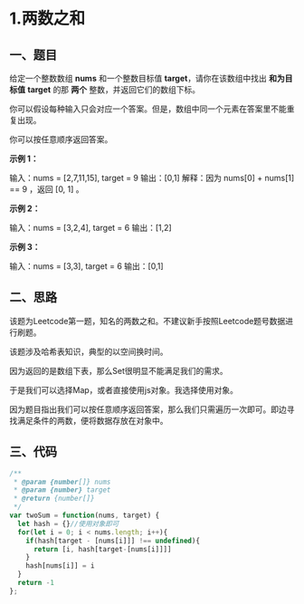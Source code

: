 # 1.两数之和

## 一、题目

给定一个整数数组 **nums** 和一个整数目标值 **target**，请你在该数组中找出 **和为目标值** **target**  的那 **两个** 整数，并返回它们的数组下标。

你可以假设每种输入只会对应一个答案。但是，数组中同一个元素在答案里不能重复出现。

你可以按任意顺序返回答案。

**示例 1：**

输入：nums = [2,7,11,15], target = 9
输出：[0,1]
解释：因为 nums[0] + nums[1] == 9 ，返回 [0, 1] 。

**示例 2：**

输入：nums = [3,2,4], target = 6
输出：[1,2]

**示例 3：**

输入：nums = [3,3], target = 6
输出：[0,1]



## 二、思路

该题为Leetcode第一题，知名的两数之和。不建议新手按照Leetcode题号数据进行刷题。

该题涉及哈希表知识，典型的以空间换时间。

因为返回的是数组下表，那么Set很明显不能满足我们的需求。

于是我们可以选择Map，或者直接使用js对象。我选择使用对象。

因为题目指出我们可以按任意顺序返回答案，那么我们只需遍历一次即可。即边寻找满足条件的两数，便将数据存放在对象中。



## 三、代码

```javascript
/**
 * @param {number[]} nums
 * @param {number} target
 * @return {number[]}
 */
var twoSum = function(nums, target) {
  let hash = {}//使用对象即可
  for(let i = 0; i < nums.length; i++){
    if(hash[target - [nums[i]]] !== undefined){
      return [i, hash[target-[nums[i]]]]    
    }
    hash[nums[i]] = i
  }
  return -1
};
```

